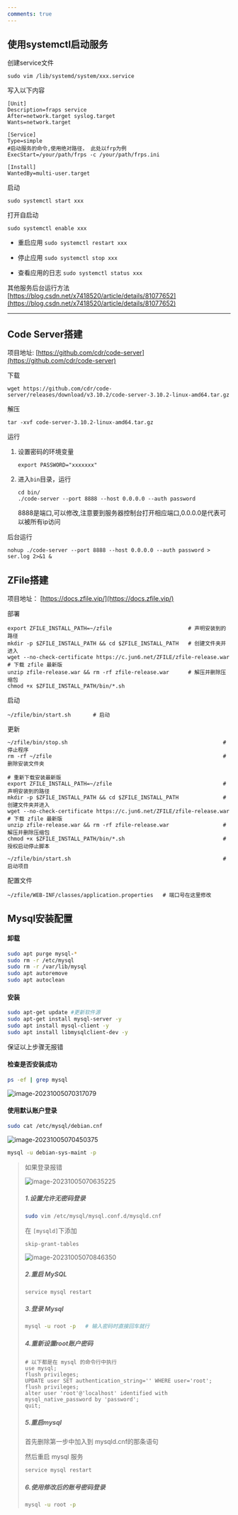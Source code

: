 ```yaml
---
comments: true
---
```


## 使用systemctl启动服务

创建service文件
```shell
sudo vim /lib/systemd/system/xxx.service
```
写入以下内容
```
[Unit]
Description=fraps service
After=network.target syslog.target
Wants=network.target

[Service]
Type=simple
#启动服务的命令,使用绝对路径， 此处以frp为例
ExecStart=/your/path/frps -c /your/path/frps.ini

[Install]
WantedBy=multi-user.target
```
启动
```shell
sudo systemctl start xxx
```
打开自启动
```
sudo systemctl enable xxx
```

* 重启应用 `sudo systemctl restart xxx`

* 停止应用 `sudo systemctl stop xxx`

* 查看应用的日志 `sudo systemctl status xxx`


其他服务后台运行方法
[https://blog.csdn.net/x7418520/article/details/81077652](https://blog.csdn.net/x7418520/article/details/81077652)

***


## Code Server搭建

项目地址: [https://github.com/cdr/code-server](https://github.com/cdr/code-server)

下载
```shell
wget https://github.com/cdr/code-server/releases/download/v3.10.2/code-server-3.10.2-linux-amd64.tar.gz
```

解压
```shell
tar -xvf code-server-3.10.2-linux-amd64.tar.gz
```

运行
1. 设置密码的环境变量
    ```shell
    export PASSWORD="xxxxxxx"
    ```
2. 进入`bin`目录，运行
    ```shell
    cd bin/
    ./code-server --port 8888 --host 0.0.0.0 --auth password 
    ```
    8888是端口,可以修改,注意要到服务器控制台打开相应端口,0.0.0.0是代表可以被所有ip访问

后台运行
```shell
nohup ./code-server --port 8888 --host 0.0.0.0 --auth password > ser.log 2>&1 &
```

## ZFile搭建

项目地址： [https://docs.zfile.vip/](https://docs.zfile.vip/)

部署
```shell
export ZFILE_INSTALL_PATH=~/zfile                        # 声明安装到的路径
mkdir -p $ZFILE_INSTALL_PATH && cd $ZFILE_INSTALL_PATH   # 创建文件夹并进入
wget --no-check-certificate https://c.jun6.net/ZFILE/zfile-release.war          # 下载 zfile 最新版
unzip zfile-release.war && rm -rf zfile-release.war      # 解压并删除压缩包
chmod +x $ZFILE_INSTALL_PATH/bin/*.sh     
```

启动
```shell
~/zfile/bin/start.sh       # 启动
```

更新
```shell
~/zfile/bin/stop.sh                                                 # 停止程序
rm -rf ~/zfile                                                      # 删除安装文件夹

# 重新下载安装最新版
export ZFILE_INSTALL_PATH=~/zfile                                   # 声明安装到的路径
mkdir -p $ZFILE_INSTALL_PATH && cd $ZFILE_INSTALL_PATH              # 创建文件夹并进入
wget --no-check-certificate https://c.jun6.net/ZFILE/zfile-release.war                     # 下载 zfile 最新版
unzip zfile-release.war && rm -rf zfile-release.war                 # 解压并删除压缩包
chmod +x $ZFILE_INSTALL_PATH/bin/*.sh                               # 授权启动停止脚本

~/zfile/bin/start.sh                                                # 启动项目
```

配置文件
```shell
~/zfile/WEB-INF/classes/application.properties   # 端口号在这里修改
```



## Mysql安装配置

#### 卸载

```bash
sudo apt purge mysql-*
sudo rm -r /etc/mysql
sudo rm -r /var/lib/mysql
sudo apt autoremove
sudo apt autoclean
```

#### 安装

```bash
sudo apt-get update #更新软件源
sudo apt-get install mysql-server -y
sudo apt install mysql-client -y
sudo apt install libmysqlclient-dev -y
```

保证以上步骤无报错

#### 检查是否安装成功

```bash
ps -ef | grep mysql 
```

![image-20231005070317079](/Users/beiklive/Work/Github/Wiki/docs/docs/Linux/img/image-20231005070317079.png)

#### 使用默认账户登录

```bash
sudo cat /etc/mysql/debian.cnf
```

![image-20231005070450375](/Users/beiklive/Work/Github/Wiki/docs/docs/Linux/img/image-20231005070450375.png)

```bash
mysql -u debian-sys-maint -p
```

> 如果登录报错
>
> ![image-20231005070635225](/Users/beiklive/Work/Github/Wiki/docs/docs/Linux/img/image-20231005070635225.png)
>
> ##### 1.设置允许无密码登录
>
> ```bash
> sudo vim /etc/mysql/mysql.conf.d/mysqld.cnf
> ```
>
> 在 `[mysqld]`下添加
>
> ```
> skip-grant-tables
> ```
>
> ![image-20231005070846350](/Users/beiklive/Work/Github/Wiki/docs/docs/Linux/img/image-20231005070846350.png)
>
> ##### 2.重启 MySQL
>
> ```bash
> service mysql restart
> ```
>
> ##### 3.登录 Mysql
>
> ```bash
> mysql -u root -p   # 输入密码时直接回车就行
> ```
>
> ##### 4.重新设置root账户密码
>
> ```mysql
> # 以下都是在 mysql 的命令行中执行
> use mysql;
> flush privileges;
> UPDATE user SET authentication_string='' WHERE user='root';
> flush privileges;
> alter user 'root'@'localhost' identified with mysql_native_password by 'password';
> quit;
> ```
>
> ##### 5.重启mysql
>
> 首先删除第一步中加入到 mysqld.cnf的那条语句
>
> 然后重启 mysql 服务
>
> ```bash
> service mysql restart
> ```
>
> ##### 6.使用修改后的账号密码登录
>
> ```bash
> mysql -u root -p
> ```